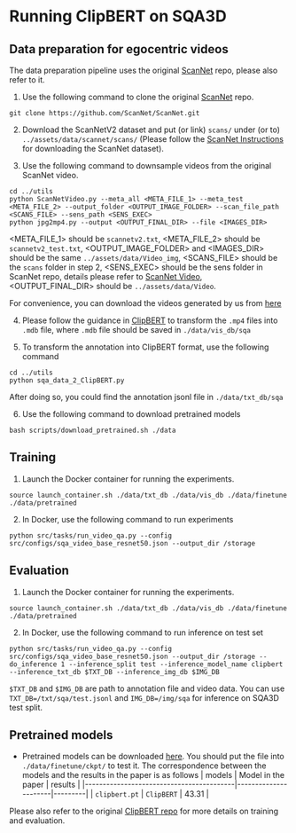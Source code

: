 # Running ClipBERT on SQA3D

## Data preparation for egocentric videos
The data preparation pipeline uses the original [ScanNet](https://github.com/ScanNet/ScanNet) repo, please also refer to it.

1. Use the following command to clone the original [ScanNet](https://github.com/ScanNet/ScanNet) repo.
```shell
git clone https://github.com/ScanNet/ScanNet.git
```

2. Download the ScanNetV2 dataset and put (or link) `scans/` under (or to) `../assets/data/scannet/scans/` (Please follow the [ScanNet Instructions](../assets/data/scannet/README.md) for downloading the ScanNet dataset).

3. Use the following command to downsample videos from the original ScanNet video.
```shell
cd ../utils
python ScanNetVideo.py --meta_all <META_FILE_1> --meta_test <META_FILE_2> --output_folder <OUTPUT_IMAGE_FOLDER> --scan_file_path <SCANS_FILE> --sens_path <SENS_EXEC>
python jpg2mp4.py --output <OUTPUT_FINAL_DIR> --file <IMAGES_DIR>
```
<META_FILE_1> should be `scannetv2.txt`, <META_FILE_2> should be `scannetv2_test.txt`, <OUTPUT_IMAGE_FOLDER> and <IMAGES_DIR> should be the same `../assets/data/Video_img`, <SCANS_FILE> should be the `scans` folder in step 2, <SENS_EXEC> should be the sens folder in ScanNet repo, details please refer to [ScanNet Video](https://github.com/ScanNet/ScanNet/tree/master/SensReader/c%2B%2B), <OUTPUT_FINAL_DIR> should be `../assets/data/Video`.

For convenience, you can download the videos generated by us from [here](https://zenodo.org/record/7544818/files/video.zip?download=1)

4. Please follow the guidance in [ClipBERT](https://github.com/jayleicn/ClipBERT) to transform the `.mp4` files into `.mdb` file, where `.mdb` file should be saved in `./data/vis_db/sqa`

5. To transform the annotation into ClipBERT format, use the following command
```shell
cd ../utils
python sqa_data_2_ClipBERT.py
```
After doing so, you could find the annotation jsonl file in `./data/txt_db/sqa`

6. Use the following command to download pretrained models
```shell
bash scripts/download_pretrained.sh ./data
```

## Training

1. Launch the Docker container for running the experiments.
```shell
source launch_container.sh ./data/txt_db ./data/vis_db ./data/finetune ./data/pretrained
```

2. In Docker, use the following command to run experiments
```shell
python src/tasks/run_video_qa.py --config src/configs/sqa_video_base_resnet50.json --output_dir /storage
```

## Evaluation
1. Launch the Docker container for running the experiments.
```shell
source launch_container.sh ./data/txt_db ./data/vis_db ./data/finetune ./data/pretrained
```

2. In Docker, use the following command to run inference on test set
```shell
python src/tasks/run_video_qa.py --config src/configs/sqa_video_base_resnet50.json --output_dir /storage --do_inference 1 --inference_split test --inference_model_name clipbert --inference_txt_db $TXT_DB --inference_img_db $IMG_DB
```
`$TXT_DB` and `$IMG_DB` are path to annotation file and video data. You can use `TXT_DB=/txt/sqa/test.jsonl` and `IMG_DB=/img/sqa` for inference on SQA3D test split.

## Pretrained models
- Pretrained models can be downloaded [here](https://drive.google.com/drive/folders/1WJlvLUslAOwe846oJ1W4kpmck_SlkPUR?usp=share_link). You should put the file into `./data/finetune/ckpt/` to test it. The correspondence between the models and the results in the paper is as follows
    | models                                   |  Model in the paper  | results |
    |------------------------------------------|----------------------|---------|
    | `clipbert.pt`                            | `ClipBERT`           |  43.31  |

Please also refer to the original [ClipBERT repo](https://github.com/jayleicn/ClipBERT) for more details on training and evaluation.

